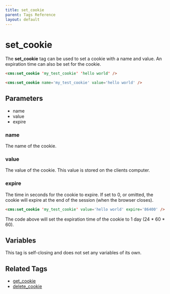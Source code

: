 ```yaml
---
title: set_cookie
parent: Tags Reference
layout: default
---
```


# set_cookie

The **set\_cookie** tag can be used to set a cookie with a name and value. An expiration time can also be set for the cookie.

```html
<cms:set_cookie 'my_test_cookie' 'hello world' />
```

```html
<cms:set_cookie name='my_test_cookie' value='hello world' />
```

## Parameters

* name
* value
* expire

### name

The name of the cookie.

### value

The value of the cookie. This value is stored on the clients computer.

### expire

The time in seconds for the cookie to expire. If set to 0, or omitted, the cookie will expire at the end of the session (when the browser closes).

```html
<cms:set_cookie 'my_test_cookie' value='hello world' expire='86400' />
```

The code above will set the expiration time of the cookie to 1 day (24 \* 60 \* 60).

## Variables

This tag is self-closing and does not set any variables of its own.

## Related Tags

* [get\_cookie](../get_cookie.html)
* [delete\_cookie](../delete_cookie.html)

